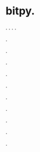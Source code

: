 # bitpy.
.
.
.
.












.






















































.
























.



























.

















































































.































































.































































































.















.


































































.





















































































.
